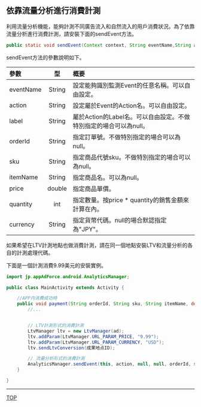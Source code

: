 ## 依靠流量分析進行消費計測

利用流量分析機能，能夠計測不同廣告流入和自然流入的用戶消費狀況。為了依靠流量分析進行消費計測，請安裝下面的sendEvent方法。

```java
public static void sendEvent(Context context, String eventName,String action, String label, String orderId, String sku, String itemName, double price, int quantity, String currency);
```

sendEvent方法的參數說明如下。

|參數|型|概要|
|:------|:------:|:------|
|eventName|String|設定能夠識別監測Event的任意名稱。可以自由設定。|
|action|String|設定屬於Event的Action名。可以自由設定。|
|label|String|屬於Action的Label名。可以自由設定。不做特別指定的場合可以為null。|
|orderId|String|指定訂單號。不做特別指定的場合可以為null。|
|sku|String|指定商品代號sku。不做特別指定的場合可以為null。|
|itemName|String|指定商品名。可以為null。|
|price|double|指定商品單價。|
|quantity|int|指定數量。按price * quantity的銷售金額來計算在內。|
|currency|String|指定貨幣代碼。null的場合默認指定為"JPY"。|

如果希望在LTV計測地點也做消費計測，請在同一個地點安裝LTV和流量分析的各自的計測處理代碼。

下面是一個計測消費9.99美元的安裝實例。

```java
import jp.appAdForce.android.AnalyticsManager;

public class MainActivity extends Activity {

	//APP内消費成功時	public void payment(String orderId, String sku, String itemName, double price, int quantity) {
		//...
		// LTV計測形式的消費計測
		LtvManager ltv = new LtvManager(ad);
		ltv.addParam(LtvManager.URL_PARAM_PRICE, "9.99");
		ltv.addParam(LtvManager.URL_PARAM_CURRENCY, "USD");
		ltv.sendLtvConversion(成果地点ID);

		// 流量分析形式的消費計測		AnalyticsManager.sendEvent(this, action, null, null, orderId, sku, itemName, 9.99, 1, "USD");	}}
```

---
[TOP](/3.x/lang/zh-tw/README.md)
